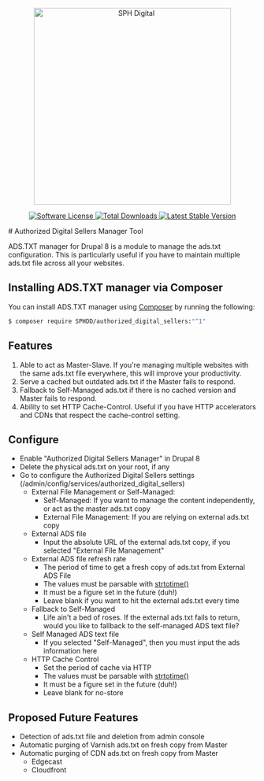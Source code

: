 <p align="center">
  <a href="http://www.sphdigital.com/" target="_blank" >
    <img alt="SPH Digital" src="http://www.sphdigital.com/wp-content/uploads/2015/04/logo_sphdd.svg" width="400" />
  </a>
</p>
<p align="center">
  <a href="LICENSE" target="_blank">
    <img alt="Software License" src="https://img.shields.io/badge/License-GPL%20v3-blue.svg">
  </a>
  <a href="https://packagist.org/packages/sphdd/authorized_digital_sellers" target="_blank">
    <img alt="Total Downloads" src="https://img.shields.io/packagist/dt/sphdd/authorized_digital_sellers.svg">
  </a>
  <a href="https://packagist.org/packages/sphdd/authorized_digital_sellers" target="_blank">
    <img alt="Latest Stable Version" src="https://img.shields.io/packagist/v/sphdd/authorized_digital_sellers.svg">
  </a>
</p>
# Authorized Digital Sellers Manager Tool

ADS.TXT manager for Drupal 8 is a module to manage the ads.txt configuration. This is particularly useful if you have to maintain multiple ads.txt file across all your websites.

## Installing ADS.TXT manager via Composer
You can install ADS.TXT manager using [Composer](https://getcomposer.org) by running the following:

``` bash
$ composer require SPHDD/authorized_digital_sellers:"^1"
```

## Features

1. Able to act as Master-Slave. If you're managing multiple websites with the same ads.txt file everywhere, this will improve your productivity.
2. Serve a cached but outdated ads.txt if the Master fails to respond.
3. Fallback to Self-Managed ads.txt if there is no cached version and Master fails to respond.
4. Ability to set HTTP Cache-Control. Useful if you have HTTP accelerators and CDNs that respect the cache-control setting.

## Configure

- Enable "Authorized Digital Sellers Manager" in Drupal 8
- Delete the physical ads.txt on your root, if any
- Go to configure the Authorized Digital Sellers settings (/admin/config/services/authorized_digital_sellers)
  - External File Management or Self-Managed:
    - Self-Managed: If you want to manage the content independently, or act as the master ads.txt copy
    - External File Management: If you are relying on external ads.txt copy
  - External ADS file
    - Input the absolute URL of the external ads.txt copy, if you selected "External File Management"
  - External ADS file refresh rate
    - The period of time to get a fresh copy of ads.txt from External ADS File
    - The values must be parsable with [strtotime()](http://php.net/manual/en/function.strtotime.php)
    - It must be a figure set in the future (duh!)
    - Leave blank if you want to hit the external ads.txt every time
  - Fallback to Self-Managed
    - Life ain't a bed of roses. If the external ads.txt fails to return, would you like to fallback to the self-managed ADS text file?
  - Self Managed ADS text file
    - If you selected "Self-Managed", then you must input the ads information here
  - HTTP Cache Control
    - Set the period of cache via HTTP
    - The values must be parsable with [strtotime()](http://php.net/manual/en/function.strtotime.php)
    - It must be a figure set in the future (duh!)
    - Leave blank for no-store

## Proposed Future Features

- Detection of ads.txt file and deletion from admin console
- Automatic purging of Varnish ads.txt on fresh copy from Master
- Automatic purging of CDN ads.txt on fresh copy from Master
  - Edgecast
  - Cloudfront